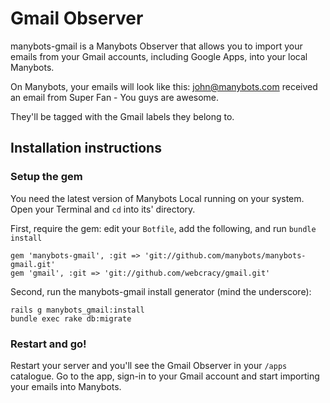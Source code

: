 # Gmail Observer

manybots-gmail is a Manybots Observer that allows you to import your emails from your Gmail accounts, including Google Apps, into your local Manybots.

On Manybots, your emails will look like this:
john@manybots.com received an email from Super Fan - You guys are awesome.

They'll be tagged with the Gmail labels they belong to.

## Installation instructions

### Setup the gem

You need the latest version of Manybots Local running on your system. Open your Terminal and `cd` into its' directory.

First, require the gem: edit your `Botfile`, add the following, and run `bundle install`

```
gem 'manybots-gmail', :git => 'git://github.com/manybots/manybots-gmail.git'
gem 'gmail', :git => 'git://github.com/webcracy/gmail.git'
```


Second, run the manybots-gmail install generator (mind the underscore):

```
rails g manybots_gmail:install
bundle exec rake db:migrate
```


### Restart and go!

Restart your server and you'll see the Gmail Observer in your `/apps` catalogue. Go to the app, sign-in to your Gmail account and start importing your emails into Manybots.
